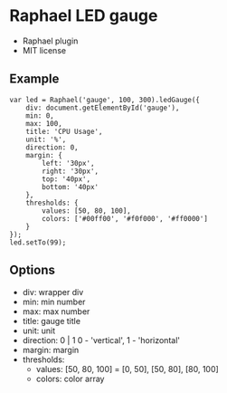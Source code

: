 # Raphael LED gauge
- Raphael plugin
- MIT license

Example
-------

```
var led = Raphael('gauge', 100, 300).ledGauge({
	div: document.getElementById('gauge'),
	min: 0,
	max: 100,
	title: 'CPU Usage',
	unit: '%',
	direction: 0,
	margin: {
		left: '30px',
		right: '30px',
		top: '40px',
		bottom: '40px'
	},
	thresholds: {
		values: [50, 80, 100],
		colors: ['#00ff00', '#f0f000', '#ff0000']
	}
});
led.setTo(99);
```

Options
-------

* div: wrapper div
* min: min number
* max: max number
* title: gauge title
* unit: unit
* direction: 0 | 1    0 - 'vertical', 1 - 'horizontal'
* margin: margin
* thresholds: 
	* values: [50, 80, 100] = [0, 50], [50, 80], [80, 100]
	* colors: color array